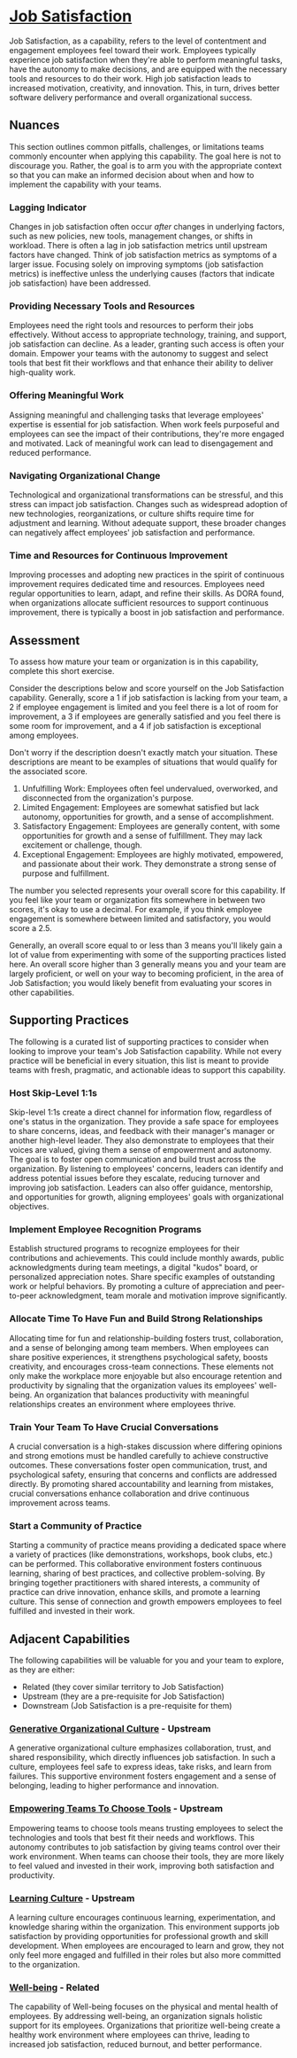 # [Job Satisfaction](https://dora.dev/capabilities/job-satisfaction/)

Job Satisfaction, as a capability, refers to the level of contentment and engagement employees feel toward their work. Employees typically experience job satisfaction when they're able to perform meaningful tasks, have the autonomy to make decisions, and are equipped with the necessary tools and resources to do their work. High job satisfaction leads to increased motivation, creativity, and innovation. This, in turn, drives better software delivery performance and overall organizational success.

## Nuances

This section outlines common pitfalls, challenges, or limitations teams commonly encounter when applying this capability. The goal here is not to discourage you. Rather, the goal is to arm you with the appropriate context so that you can make an informed decision about when and how to implement the capability with your teams.

### Lagging Indicator

Changes in job satisfaction often occur _after_ changes in underlying factors, such as new policies, new tools, management changes, or shifts in workload. There is often a lag in job satisfaction metrics until upstream factors have changed. Think of job satisfaction metrics as symptoms of a larger issue. Focusing solely on improving symptoms (job satisfaction metrics) is ineffective unless the underlying causes (factors that indicate job satisfaction) have been addressed.

### Providing Necessary Tools and Resources

Employees need the right tools and resources to perform their jobs effectively. Without access to appropriate technology, training, and support, job satisfaction can decline. As a leader, granting such access is often your domain. Empower your teams with the autonomy to suggest and select tools that best fit their workflows and that enhance their ability to deliver high-quality work.

### Offering Meaningful Work

Assigning meaningful and challenging tasks that leverage employees' expertise is essential for job satisfaction. When work feels purposeful and employees can see the impact of their contributions, they're more engaged and motivated. Lack of meaningful work can lead to disengagement and reduced performance.

### Navigating Organizational Change

Technological and organizational transformations can be stressful, and this stress can impact job satisfaction. Changes such as widespread adoption of new technologies, reorganizations, or culture shifts require time for adjustment and learning. Without adequate support, these broader changes can negatively affect employees' job satisfaction and performance.

### Time and Resources for Continuous Improvement

Improving processes and adopting new practices in the spirit of continuous improvement requires dedicated time and resources. Employees need regular opportunities to learn, adapt, and refine their skills. As DORA found, when organizations allocate sufficient resources to support continuous improvement, there is typically a boost in job satisfaction and performance.

## Assessment

To assess how mature your team or organization is in this capability, complete this short exercise.

Consider the descriptions below and score yourself on the Job Satisfaction capability. Generally, score a 1 if job satisfaction is lacking from your team, a 2 if employee engagement is limited and you feel there is a lot of room for improvement, a 3 if employees are generally satisfied and you feel there is some room for improvement, and a 4 if job satisfaction is exceptional among employees.

Don't worry if the description doesn't exactly match your situation. These descriptions are meant to be examples of situations that would qualify for the associated score.

1. Unfulfilling Work: Employees often feel undervalued, overworked, and disconnected from the organization's purpose.
2. Limited Engagement: Employees are somewhat satisfied but lack autonomy, opportunities for growth, and a sense of accomplishment.
3. Satisfactory Engagement: Employees are generally content, with some opportunities for growth and a sense of fulfillment. They may lack excitement or challenge, though.
4. Exceptional Engagement: Employees are highly motivated, empowered, and passionate about their work. They demonstrate a strong sense of purpose and fulfillment.

The number you selected represents your overall score for this capability. If you feel like your team or organization fits somewhere in between two scores, it's okay to use a decimal. For example, if you think employee engagement is somewhere between limited and satisfactory, you would score a 2.5.

Generally, an overall score equal to or less than 3 means you'll likely gain a lot of value from experimenting with some of the supporting practices listed here. An overall score higher than 3 generally means you and your team are largely proficient, or well on your way to becoming proficient, in the area of Job Satisfaction; you would likely benefit from evaluating your scores in other capabilities.

## Supporting Practices

The following is a curated list of supporting practices to consider when looking to improve your team's Job Satisfaction capability. While not every practice will be beneficial in every situation, this list is meant to provide teams with fresh, pragmatic, and actionable ideas to support this capability.

### Host Skip-Level 1:1s

Skip-level 1:1s create a direct channel for information flow, regardless of one's status in the organization. They provide a safe space for employees to share concerns, ideas, and feedback with their manager's manager or another high-level leader. They also demonstrate to employees that their voices are valued, giving them a sense of empowerment and autonomy. The goal is to foster open communication and build trust across the organization. By listening to employees' concerns, leaders can identify and address potential issues before they escalate, reducing turnover and improving job satisfaction. Leaders can also offer guidance, mentorship, and opportunities for growth, aligning employees' goals with organizational objectives.

### Implement Employee Recognition Programs

Establish structured programs to recognize employees for their contributions and achievements. This could include monthly awards, public acknowledgments during team meetings, a digital "kudos" board, or personalized appreciation notes. Share specific examples of outstanding work or helpful behaviors. By promoting a culture of appreciation and peer-to-peer acknowledgment, team morale and motivation improve significantly.

### Allocate Time To Have Fun and Build Strong Relationships

Allocating time for fun and relationship-building fosters trust, collaboration, and a sense of belonging among team members. When employees can share positive experiences, it strengthens psychological safety, boosts creativity, and encourages cross-team connections. These elements not only make the workplace more enjoyable but also encourage retention and productivity by signaling that the organization values its employees' well-being. An organization that balances productivity with meaningful relationships creates an environment where employees thrive.

### Train Your Team To Have Crucial Conversations

A crucial conversation is a high-stakes discussion where differing opinions and strong emotions must be handled carefully to achieve constructive outcomes. These conversations foster open communication, trust, and psychological safety, ensuring that concerns and conflicts are addressed directly. By promoting shared accountability and learning from mistakes, crucial conversations enhance collaboration and drive continuous improvement across teams.

### Start a Community of Practice

Starting a community of practice means providing a dedicated space where a variety of practices (like demonstrations, workshops, book clubs, etc.) can be performed. This collaborative environment fosters continuous learning, sharing of best practices, and collective problem-solving. By bringing together practitioners with shared interests, a community of practice can drive innovation, enhance skills, and promote a learning culture. This sense of connection and growth empowers employees to feel fulfilled and invested in their work.

## Adjacent Capabilities

The following capabilities will be valuable for you and your team to explore, as they are either:

- Related (they cover similar territory to Job Satisfaction)
- Upstream (they are a pre-requisite for Job Satisfaction)
- Downstream (Job Satisfaction is a pre-requisite for them)

### [Generative Organizational Culture](/capabilities/generative-organizational-culture.md) - Upstream

A generative organizational culture emphasizes collaboration, trust, and shared responsibility, which directly influences job satisfaction. In such a culture, employees feel safe to express ideas, take risks, and learn from failures. This supportive environment fosters engagement and a sense of belonging, leading to higher performance and innovation.

### [Empowering Teams To Choose Tools](/capabilities/empowering-teams-to-choose-tools.md) - Upstream

Empowering teams to choose tools means trusting employees to select the technologies and tools that best fit their needs and workflows. This autonomy contributes to job satisfaction by giving teams control over their work environment. When teams can choose their tools, they are more likely to feel valued and invested in their work, improving both satisfaction and productivity.

### [Learning Culture](/capabilities/learning-culture.md) - Upstream

A learning culture encourages continuous learning, experimentation, and knowledge sharing within the organization. This environment supports job satisfaction by providing opportunities for professional growth and skill development. When employees are encouraged to learn and grow, they not only feel more engaged and fulfilled in their roles but also more committed to the organization.

### [Well-being](/capabilities/well-being.md) - Related

The capability of Well-being focuses on the physical and mental health of employees. By addressing well-being, an organization signals holistic support for its employees. Organizations that prioritize well-being create a healthy work environment where employees can thrive, leading to increased job satisfaction, reduced burnout, and better performance.
